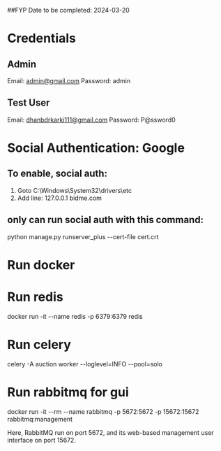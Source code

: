 ##FYP
Date to be completed: 2024-03-20

# Credentials

## Admin

Email: admin@gmail.com
Password: admin

## Test User

Email: dhanbdrkarki111@gmail.com
Password: P@ssword0

# Social Authentication: Google

## To enable, social auth:

1. Goto C:\Windows\System32\drivers\etc
2. Add line: 127.0.0.1 bidme.com

## only can run social auth with this command:

python manage.py runserver_plus --cert-file cert.crt

# Run docker

# Run redis

docker run -it --name redis -p 6379:6379 redis

# Run celery

celery -A auction worker --loglevel=INFO --pool=solo

# Run rabbitmq for gui

docker run -it --rm --name rabbitmq -p 5672:5672 -p 15672:15672
rabbitmq:management

Here, RabbitMQ run on port 5672, and its web-based
management user interface on port 15672.
